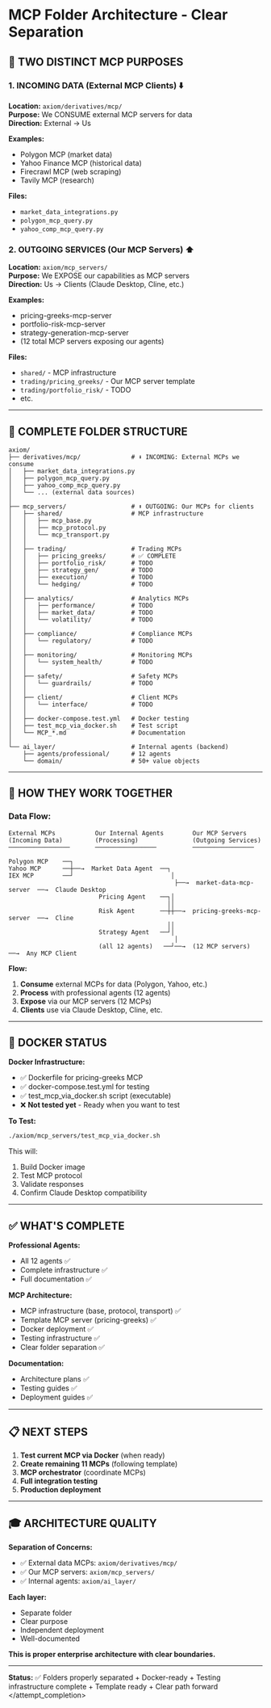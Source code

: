 
# MCP Folder Architecture - Clear Separation

## 🎯 TWO DISTINCT MCP PURPOSES

### **1. INCOMING DATA (External MCP Clients)** ⬇️
**Location:** `axiom/derivatives/mcp/`  
**Purpose:** We CONSUME external MCP servers for data  
**Direction:** External → Us  

**Examples:**
- Polygon MCP (market data)
- Yahoo Finance MCP (historical data)
- Firecrawl MCP (web scraping)
- Tavily MCP (research)

**Files:**
- `market_data_integrations.py`
- `polygon_mcp_query.py`
- `yahoo_comp_mcp_query.py`

### **2. OUTGOING SERVICES (Our MCP Servers)** ⬆️
**Location:** `axiom/mcp_servers/`  
**Purpose:** We EXPOSE our capabilities as MCP servers  
**Direction:** Us → Clients (Claude Desktop, Cline, etc.)  

**Examples:**
- pricing-greeks-mcp-server
- portfolio-risk-mcp-server
- strategy-generation-mcp-server
- (12 total MCP servers exposing our agents)

**Files:**
- `shared/` - MCP infrastructure
- `trading/pricing_greeks/` - Our MCP server template
- `trading/portfolio_risk/` - TODO
- etc.

---

## 📁 COMPLETE FOLDER STRUCTURE

```
axiom/
├── derivatives/mcp/              # ⬇️ INCOMING: External MCPs we consume
│   ├── market_data_integrations.py
│   ├── polygon_mcp_query.py
│   ├── yahoo_comp_mcp_query.py
│   └── ... (external data sources)
│
├── mcp_servers/                  # ⬆️ OUTGOING: Our MCPs for clients
│   ├── shared/                   # MCP infrastructure
│   │   ├── mcp_base.py
│   │   ├── mcp_protocol.py
│   │   └── mcp_transport.py
│   │
│   ├── trading/                  # Trading MCPs
│   │   ├── pricing_greeks/       # ✅ COMPLETE
│   │   ├── portfolio_risk/       # TODO
│   │   ├── strategy_gen/         # TODO
│   │   ├── execution/            # TODO
│   │   └── hedging/              # TODO
│   │
│   ├── analytics/                # Analytics MCPs
│   │   ├── performance/          # TODO
│   │   ├── market_data/          # TODO
│   │   └── volatility/           # TODO
│   │
│   ├── compliance/               # Compliance MCPs
│   │   └── regulatory/           # TODO
│   │
│   ├── monitoring/               # Monitoring MCPs
│   │   └── system_health/        # TODO
│   │
│   ├── safety/                   # Safety MCPs
│   │   └── guardrails/           # TODO
│   │
│   ├── client/                   # Client MCPs
│   │   └── interface/            # TODO
│   │
│   ├── docker-compose.test.yml   # Docker testing
│   ├── test_mcp_via_docker.sh    # Test script
│   └── MCP_*.md                  # Documentation
│
└── ai_layer/                     # Internal agents (backend)
    ├── agents/professional/      # 12 agents
    └── domain/                   # 50+ value objects
```

---

## 🔄 HOW THEY WORK TOGETHER

### **Data Flow:**

```
External MCPs           Our Internal Agents        Our MCP Servers
(Incoming Data)         (Processing)               (Outgoing Services)
─────────────────       ─────────────────          ─────────────────

Polygon MCP    ──┐
Yahoo MCP      ──┼──→  Market Data Agent  ──┐
IEX MCP        ──┘                           │
                                              ├──→  market-data-mcp-server  ──→  Claude Desktop
                         Pricing Agent    ──┐│
                                            ││
                         Risk Agent       ──┼┼──→  pricing-greeks-mcp-server  ──→  Cline
                                            ││
                         Strategy Agent   ──┘│
                                              │
                         (all 12 agents)   ──┘──→  (12 MCP servers)  ──→  Any MCP Client
```

**Flow:**
1. **Consume** external MCPs for data (Polygon, Yahoo, etc.)
2. **Process** with professional agents (12 agents)
3. **Expose** via our MCP servers (12 MCPs)
4. **Clients** use via Claude Desktop, Cline, etc.

---

## 🐳 DOCKER STATUS

**Docker Infrastructure:**
- ✅ Dockerfile for pricing-greeks MCP
- ✅ docker-compose.test.yml for testing
- ✅ test_mcp_via_docker.sh script (executable)
- ❌ **Not tested yet** - Ready when you want to test

**To Test:**
```bash
./axiom/mcp_servers/test_mcp_via_docker.sh
```

This will:
1. Build Docker image
2. Test MCP protocol
3. Validate responses
4. Confirm Claude Desktop compatibility

---

## ✅ WHAT'S COMPLETE

**Professional Agents:**
- All 12 agents ✅
- Complete infrastructure ✅
- Full documentation ✅

**MCP Architecture:**
- MCP infrastructure (base, protocol, transport) ✅
- Template MCP server (pricing-greeks) ✅
- Docker deployment ✅
- Testing infrastructure ✅
- Clear folder separation ✅

**Documentation:**
- Architecture plans ✅
- Testing guides ✅
- Deployment guides ✅

---

## 📋 NEXT STEPS

1. **Test current MCP via Docker** (when ready)
2. **Create remaining 11 MCPs** (following template)
3. **MCP orchestrator** (coordinate MCPs)
4. **Full integration testing**
5. **Production deployment**

---

## 🎓 ARCHITECTURE QUALITY

**Separation of Concerns:**
- ✅ External data MCPs: `axiom/derivatives/mcp/`
- ✅ Our MCP servers: `axiom/mcp_servers/`
- ✅ Internal agents: `axiom/ai_layer/`

**Each layer:**
- Separate folder
- Clear purpose
- Independent deployment
- Well-documented

**This is proper enterprise architecture with clear boundaries.**

---

**Status:** ✅ Folders properly separated + Docker-ready + Testing infrastructure complete + Template ready + Clear path forward
</result>
</attempt_completion>
